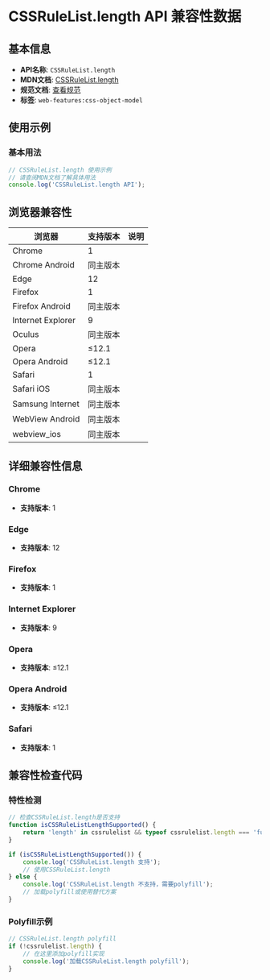 # CSSRuleList.length API 兼容性数据

## 基本信息

- **API名称**: `CSSRuleList.length`
- **MDN文档**: [CSSRuleList.length](https://developer.mozilla.org/docs/Web/API/CSSRuleList/length)
- **规范文档**: [查看规范](https://drafts.csswg.org/cssom/#dom-cssrulelist-length)
- **标签**: `web-features:css-object-model`

## 使用示例

### 基本用法

```javascript
// CSSRuleList.length 使用示例
// 请查阅MDN文档了解具体用法
console.log('CSSRuleList.length API');
```

## 浏览器兼容性

| 浏览器 | 支持版本 | 说明 |
|--------|----------|------|
| Chrome | 1 |  |
| Chrome Android | 同主版本 |  |
| Edge | 12 |  |
| Firefox | 1 |  |
| Firefox Android | 同主版本 |  |
| Internet Explorer | 9 |  |
| Oculus | 同主版本 |  |
| Opera | ≤12.1 |  |
| Opera Android | ≤12.1 |  |
| Safari | 1 |  |
| Safari iOS | 同主版本 |  |
| Samsung Internet | 同主版本 |  |
| WebView Android | 同主版本 |  |
| webview_ios | 同主版本 |  |

## 详细兼容性信息

### Chrome

- **支持版本**: 1

### Edge

- **支持版本**: 12

### Firefox

- **支持版本**: 1

### Internet Explorer

- **支持版本**: 9

### Opera

- **支持版本**: ≤12.1

### Opera Android

- **支持版本**: ≤12.1

### Safari

- **支持版本**: 1

## 兼容性检查代码

### 特性检测

```javascript
// 检查CSSRuleList.length是否支持
function isCSSRuleListLengthSupported() {
    return 'length' in cssrulelist && typeof cssrulelist.length === 'function';
}

if (isCSSRuleListLengthSupported()) {
    console.log('CSSRuleList.length 支持');
    // 使用CSSRuleList.length
} else {
    console.log('CSSRuleList.length 不支持，需要polyfill');
    // 加载polyfill或使用替代方案
}
```

### Polyfill示例

```javascript
// CSSRuleList.length polyfill
if (!cssrulelist.length) {
    // 在这里添加polyfill实现
    console.log('加载CSSRuleList.length polyfill');
}
```

